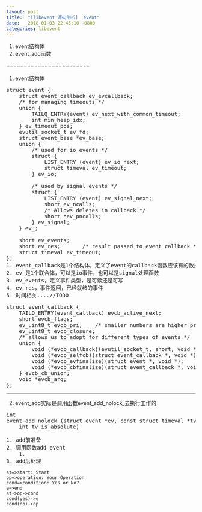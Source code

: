 ```yaml
---
layout: post
title:  "[libevent 源码剖析]  event"
date:   2018-01-03 22:45:10 -0800
categories: libevent
---
```



1.	event结构体
2.	event_add函数

========================

1. event结构体
<pre>struct event {
	struct event_callback ev_evcallback;
	/* for managing timeouts */
	union {
		TAILQ_ENTRY(event) ev_next_with_common_timeout;
		int min_heap_idx;
	} ev_timeout_pos;
	evutil_socket_t ev_fd;
	struct event_base *ev_base;
	union {
		/* used for io events */
		struct {
			LIST_ENTRY (event) ev_io_next;
			struct timeval ev_timeout;
		} ev_io;

		/* used by signal events */
		struct {
			LIST_ENTRY (event) ev_signal_next;
			short ev_ncalls;
			/* Allows deletes in callback */
			short *ev_pncalls;
		} ev_signal;
	} ev_;

	short ev_events;
	short ev_res;		/* result passed to event callback */
	struct timeval ev_timeout;
};
1. event_callback是1个结构体，定义了event的callback函数应该有的数据成员
2. ev_是1个联合体，可以是io事件，也可以是signal处理函数
3. ev_events，定义事件类型，是可读还是可写
4. ev_res，事件返回，已经就绪的事件
5. 时间相关....//TODO
</pre>

<pre>
struct event_callback {
	TAILQ_ENTRY(event_callback) evcb_active_next;
	short evcb_flags;
	ev_uint8_t evcb_pri;	/* smaller numbers are higher priority */
	ev_uint8_t evcb_closure;
	/* allows us to adopt for different types of events */
	union {
		void (*evcb_callback)(evutil_socket_t, short, void *);
		void (*evcb_selfcb)(struct event_callback *, void *);
		void (*evcb_evfinalize)(struct event *, void *);
		void (*evcb_cbfinalize)(struct event_callback *, void *);
	} evcb_cb_union;
	void *evcb_arg;
};
</pre>

_ _ _

2. event\_add实际是调用函数event_add_nolock_去执行工作的

<pre>
int
event_add_nolock_(struct event *ev, const struct timeval *tv,
    int tv_is_absolute)

1. add前准备
2. 调用函数add event
	1.
3. add后处理
</pre>


```flow
st=>start: Start
op=>operation: Your Operation
cond=>condition: Yes or No?
e=>end
st->op->cond
cond(yes)->e
cond(no)->op
